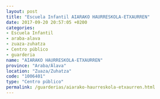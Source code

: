 ```yaml
---
layout: post
title: "Escuela Infantil AIARAKO HAURRESKOLA-ETXAURREN"
date: 2017-09-20 20:57:05 +0200
categories:
- Escuela Infantil
- araba-alava
- zuaza-zuhatza
- Centro público
- guarderia
name: "AIARAKO HAURRESKOLA-ETXAURREN"
province: "Araba/Álava"
location: "Zuaza/Zuhatza"
code: "1006401"
type: "Centro público"
permalink: /guarderias/aiarako-haurreskola-etxaurren.html
---
```

